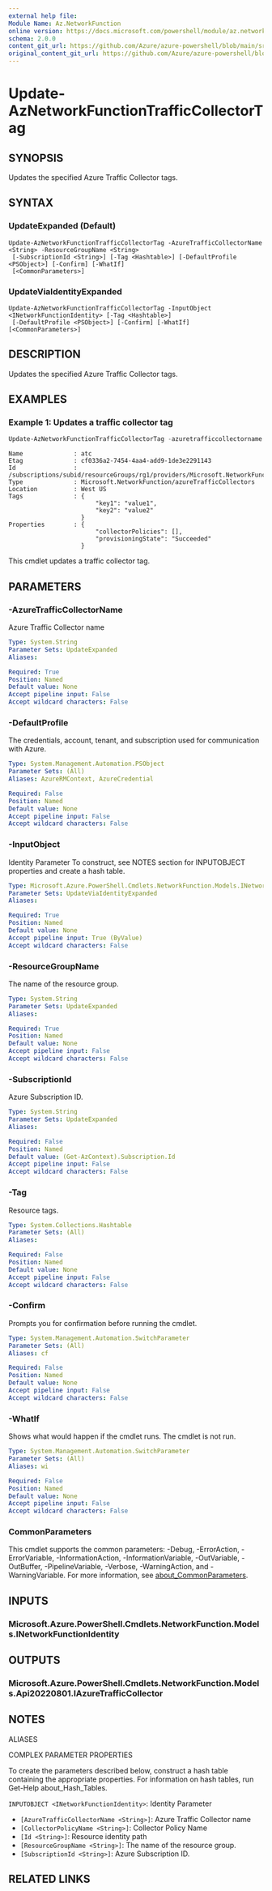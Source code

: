 ```yaml
---
external help file: 
Module Name: Az.NetworkFunction
online version: https://docs.microsoft.com/powershell/module/az.networkfunction/update-aznetworkfunctiontrafficcollectortag
schema: 2.0.0
content_git_url: https://github.com/Azure/azure-powershell/blob/main/src/NetworkFunction/help/Update-AzNetworkFunctionTrafficCollectorTag.md
original_content_git_url: https://github.com/Azure/azure-powershell/blob/main/src/NetworkFunction/help/Update-AzNetworkFunctionTrafficCollectorTag.md
---
```


# Update-AzNetworkFunctionTrafficCollectorTag

## SYNOPSIS
Updates the specified Azure Traffic Collector tags.

## SYNTAX

### UpdateExpanded (Default)
```
Update-AzNetworkFunctionTrafficCollectorTag -AzureTrafficCollectorName <String> -ResourceGroupName <String>
 [-SubscriptionId <String>] [-Tag <Hashtable>] [-DefaultProfile <PSObject>] [-Confirm] [-WhatIf]
 [<CommonParameters>]
```

### UpdateViaIdentityExpanded
```
Update-AzNetworkFunctionTrafficCollectorTag -InputObject <INetworkFunctionIdentity> [-Tag <Hashtable>]
 [-DefaultProfile <PSObject>] [-Confirm] [-WhatIf] [<CommonParameters>]
```

## DESCRIPTION
Updates the specified Azure Traffic Collector tags.

## EXAMPLES

### Example 1: Updates a traffic collector tag
```powershell
Update-AzNetworkFunctionTrafficCollectorTag -azuretrafficcollectorname atc -resourcegroupname rg1 | Format-List
```

```output
Name              : atc
Etag              : cf0336a2-7454-4aa4-add9-1de3e2291143
Id                : /subscriptions/subid/resourceGroups/rg1/providers/Microsoft.NetworkFunction/azureTrafficCollectors/atc
Type              : Microsoft.NetworkFunction/azureTrafficCollectors
Location          : West US
Tags              : {
                        "key1": "value1",
                        "key2": "value2"
                    }
Properties        : {
                        "collectorPolicies": [],
                        "provisioningState": "Succeeded"
                    }
```

This cmdlet updates a traffic collector tag.

## PARAMETERS

### -AzureTrafficCollectorName
Azure Traffic Collector name

```yaml
Type: System.String
Parameter Sets: UpdateExpanded
Aliases:

Required: True
Position: Named
Default value: None
Accept pipeline input: False
Accept wildcard characters: False
```

### -DefaultProfile
The credentials, account, tenant, and subscription used for communication with Azure.

```yaml
Type: System.Management.Automation.PSObject
Parameter Sets: (All)
Aliases: AzureRMContext, AzureCredential

Required: False
Position: Named
Default value: None
Accept pipeline input: False
Accept wildcard characters: False
```

### -InputObject
Identity Parameter
To construct, see NOTES section for INPUTOBJECT properties and create a hash table.

```yaml
Type: Microsoft.Azure.PowerShell.Cmdlets.NetworkFunction.Models.INetworkFunctionIdentity
Parameter Sets: UpdateViaIdentityExpanded
Aliases:

Required: True
Position: Named
Default value: None
Accept pipeline input: True (ByValue)
Accept wildcard characters: False
```

### -ResourceGroupName
The name of the resource group.

```yaml
Type: System.String
Parameter Sets: UpdateExpanded
Aliases:

Required: True
Position: Named
Default value: None
Accept pipeline input: False
Accept wildcard characters: False
```

### -SubscriptionId
Azure Subscription ID.

```yaml
Type: System.String
Parameter Sets: UpdateExpanded
Aliases:

Required: False
Position: Named
Default value: (Get-AzContext).Subscription.Id
Accept pipeline input: False
Accept wildcard characters: False
```

### -Tag
Resource tags.

```yaml
Type: System.Collections.Hashtable
Parameter Sets: (All)
Aliases:

Required: False
Position: Named
Default value: None
Accept pipeline input: False
Accept wildcard characters: False
```

### -Confirm
Prompts you for confirmation before running the cmdlet.

```yaml
Type: System.Management.Automation.SwitchParameter
Parameter Sets: (All)
Aliases: cf

Required: False
Position: Named
Default value: None
Accept pipeline input: False
Accept wildcard characters: False
```

### -WhatIf
Shows what would happen if the cmdlet runs.
The cmdlet is not run.

```yaml
Type: System.Management.Automation.SwitchParameter
Parameter Sets: (All)
Aliases: wi

Required: False
Position: Named
Default value: None
Accept pipeline input: False
Accept wildcard characters: False
```

### CommonParameters
This cmdlet supports the common parameters: -Debug, -ErrorAction, -ErrorVariable, -InformationAction, -InformationVariable, -OutVariable, -OutBuffer, -PipelineVariable, -Verbose, -WarningAction, and -WarningVariable. For more information, see [about_CommonParameters](http://go.microsoft.com/fwlink/?LinkID=113216).

## INPUTS

### Microsoft.Azure.PowerShell.Cmdlets.NetworkFunction.Models.INetworkFunctionIdentity

## OUTPUTS

### Microsoft.Azure.PowerShell.Cmdlets.NetworkFunction.Models.Api20220801.IAzureTrafficCollector

## NOTES

ALIASES

COMPLEX PARAMETER PROPERTIES

To create the parameters described below, construct a hash table containing the appropriate properties. For information on hash tables, run Get-Help about_Hash_Tables.


`INPUTOBJECT <INetworkFunctionIdentity>`: Identity Parameter
  - `[AzureTrafficCollectorName <String>]`: Azure Traffic Collector name
  - `[CollectorPolicyName <String>]`: Collector Policy Name
  - `[Id <String>]`: Resource identity path
  - `[ResourceGroupName <String>]`: The name of the resource group.
  - `[SubscriptionId <String>]`: Azure Subscription ID.

## RELATED LINKS

